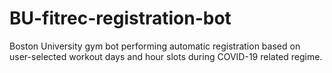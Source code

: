 # BU-fitrec-registration-bot
Boston University gym bot performing automatic registration based on user-selected workout days and hour slots during COVID-19 related regime. 

